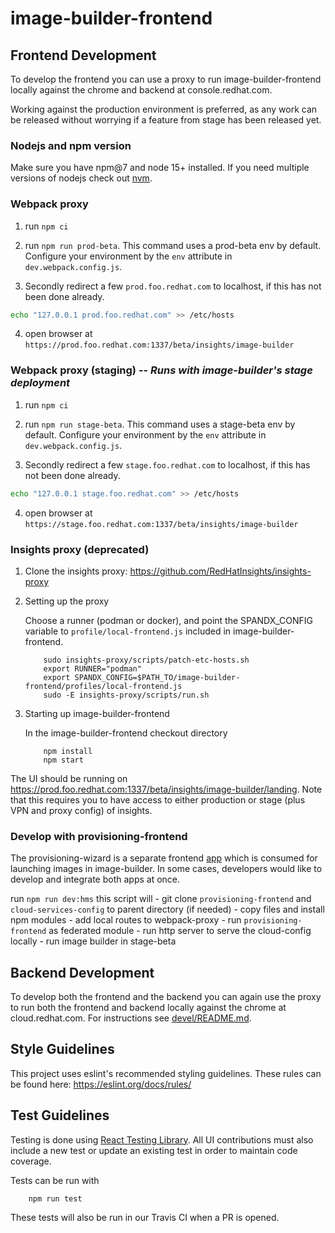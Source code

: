 # image-builder-frontend

## Frontend Development

To develop the frontend you can use a proxy to run image-builder-frontend locally
against the chrome and backend at console.redhat.com.

Working against the production environment is preferred, as any work can be released without
worrying if a feature from stage has been released yet.

### Nodejs and npm version

Make sure you have npm@7 and node 15+ installed. If you need multiple versions of nodejs check out [nvm](https://github.com/nvm-sh/nvm).

### Webpack proxy

1. run `npm ci`

2. run `npm run prod-beta`. This command uses a prod-beta env by default. Configure your
   environment by the `env` attribute in `dev.webpack.config.js`.

3. Secondly redirect a few `prod.foo.redhat.com` to localhost, if this has not been done already.

```bash
echo "127.0.0.1 prod.foo.redhat.com" >> /etc/hosts
```

4. open browser at `https://prod.foo.redhat.com:1337/beta/insights/image-builder`

### Webpack proxy (staging) -- *Runs with image-builder's stage deployment*

1. run `npm ci`

2. run `npm run stage-beta`. This command uses a stage-beta env by default. Configure your
   environment by the `env` attribute in `dev.webpack.config.js`.

3. Secondly redirect a few `stage.foo.redhat.com` to localhost, if this has not been done already.

```bash
echo "127.0.0.1 stage.foo.redhat.com" >> /etc/hosts
```

4. open browser at `https://stage.foo.redhat.com:1337/beta/insights/image-builder`

### Insights proxy (deprecated)

1. Clone the insights proxy: https://github.com/RedHatInsights/insights-proxy

2. Setting up the proxy

    Choose a runner (podman or docker), and point the SPANDX_CONFIG variable to
    `profile/local-frontend.js` included in image-builder-frontend.

    ```
        sudo insights-proxy/scripts/patch-etc-hosts.sh
        export RUNNER="podman"
        export SPANDX_CONFIG=$PATH_TO/image-builder-frontend/profiles/local-frontend.js
        sudo -E insights-proxy/scripts/run.sh
    ```

3. Starting up image-builder-frontend

    In the image-builder-frontend checkout directory

    ```
        npm install
        npm start
    ```

The UI should be running on
https://prod.foo.redhat.com:1337/beta/insights/image-builder/landing.
Note that this requires you to have access to either production or stage (plus VPN and proxy config) of insights.

### Develop with provisioning-frontend

The provisioning-wizard is a separate frontend [app](https://github.com/RHEnVision/provisioning-frontend) which is consumed for launching images in image-builder. In some cases, developers would like to develop and integrate both apps at once.

run `npm run dev:hms`
this script will
    -  git clone `provisioning-frontend` and `cloud-services-config` to parent directory (if needed)
    -  copy files and install npm modules
    -  add local routes to webpack-proxy 
    -  run `provisioning-frontend` as federated module
    -  run http server to serve the cloud-config locally
    -  run image builder in stage-beta
 
## Backend Development

To develop both the frontend and the backend you can again use the proxy to run both the
frontend and backend locally against the chrome at cloud.redhat.com. For instructions
see [devel/README.md](devel/README.md).


## Style Guidelines

This project uses eslint's recommended styling guidelines. These rules can be found here:
https://eslint.org/docs/rules/


## Test Guidelines

Testing is done using [React Testing Library](https://testing-library.com/docs/react-testing-library/intro). 
All UI contributions must also include a new test or update an existing test in order to maintain code coverage.

Tests can be run with
```
    npm run test
```

These tests will also be run in our Travis CI when a PR is opened.
